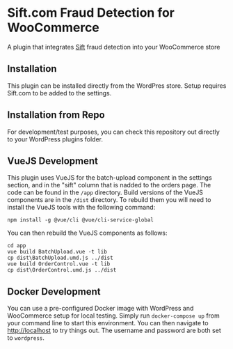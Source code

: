 # Sift.com Fraud Detection for WooCommerce 

A plugin that integrates [Sift](https://sift.com) fraud detection into your WooCommerce store

## Installation

This plugin can be installed directly from the WordPres store.
Setup requires Sift.com to be added to the settings. 

## Installation from Repo

For development/test purposes, you can check this repository out directly to your WordPress plugins folder. 

## VueJS Development

This plugin uses VueJS for the batch-upload component in the settings section,
and in the "sift" column that is nadded to the orders page.
The code can be found in the `/app` directory.
Build versions of the VueJS components are in the `/dist` directory. 
To rebuild them you will need to install the VueJS tools with the following command:

```shell script
npm install -g @vue/cli @vue/cli-service-global
```

You can then rebuild the VueJS components as follows:

```shell script
cd app
vue build BatchUpload.vue -t lib
cp dist\BatchUpload.umd.js ../dist
vue build OrderControl.vue -t lib
cp dist\OrderControl.umd.js ../dist
```

## Docker Development

You can use a pre-configured Docker image with WordPress and WooCommerce setup for local testing.
Simply run `docker-compose up` from your command line to start this environment.
You can then navigate to [http://localhost](http://localhost) to try things out.
The username and password are both set to `wordpress`.
